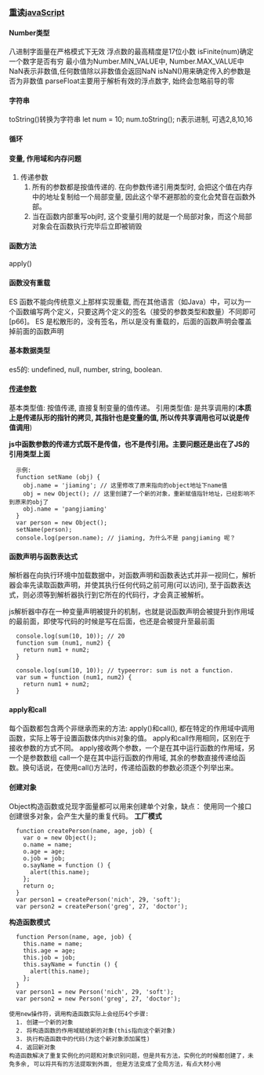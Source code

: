 ### [重读javaScript](https://juejin.im/post/5a9a9f0d518825558c46de8f)

#### Number类型
  八进制字面量在严格模式下无效
  浮点数的最高精度是17位小数
  isFinite(num)确定一个数字是否有穷
  最小值为Number.MIN_VALUE中, Number.MAX_VALUE中
  NaN表示非数值,任何数值除以非数值会返回NaN
  isNaN()用来确定传入的参数是否为非数值
  parseFloat主要用于解析有效的浮点数字, 始终会忽略前导的零
#### 字符串
  toString()转换为字符串
  let num = 10; num.toString(); n表示进制, 可选2,8,10,16
#### 循环
#### 变量, 作用域和内存问题
1. 传递参数
   1. 所有的参数都是按值传递的. 在向参数传递引用类型时, 会把这个值在内存中的地址复制给一个局部变量, 因此这个举不避那脸的变化会梵音在函数外部。
   2. 当在函数内部重写obj时, 这个变量引用的就是一个局部对象，而这个局部对象会在函数执行完毕后立即被销毁
#### 函数方法
  apply()
#### 函数没有重载
  ES 函数不能向传统意义上那样实现重载, 而在其他语言（如Java）中，可以为一个函数编写两个定义，只要这两个定义的签名（接受的参数类型和数量）不同即可[p66]。
  ES 是松散形的，没有签名，所以是没有重载的，后面的函数声明会覆盖掉前面的函数声明

#### 基本数据类型
  es5的: undefined, null, number, string, boolean.

#### [传递参数](https://github.com/nodejh/nodejh.github.io/issues/32)
  基本类型值: 按值传递, 直接复制变量的值传递。
  引用类型值: 是共享调用的(**本质上是传递队形的指针的拷贝, 其指针也是变量的值, 所以传共享调用也可以说是传值调用**)

  **js中函数参数的传递方式既不是传值，也不是传引用。主要问题还是出在了JS的引用类型上面**

  ```
    示例:
    function setName (obj) {
      obj.name = 'jiaming'; // 这里修改了原来指向的object地址下name值
      obj = new Object(); // 这里创建了一个新的对象，重新赋值指针地址，已经影响不到原来的obj了
      obj.name = 'pangjiaming'
    }
    var person = new Object();
    setName(person);
    console.log(person.name); // jiaming, 为什么不是 pangjiaming 呢？
  ```

#### 函数声明与函数表达式
  解析器在向执行环境中加载数据中，对函数声明和函数表达式并非一视同仁，解析器会率先读取函数声明，并使其执行任何代码之前可用(可以访问), 至于函数表达式，则必须等到解析器执行到它所在的代码行，才会真正被解析。

  js解析器中存在一种变量声明被提升的机制，也就是说函数声明会被提升到作用域的最前面，即使写代码的时候是写在后面，也还是会被提升至最前面

  ```
    console.log(sum(10, 10)); // 20
    function sum (num1, num2) {
      return num1 + num2;
    }

    console.log(sum(10, 10)); // typeerror: sum is not a function.
    var sum = function (num1, num2) {
      return num1 + num2;
    }
  ```

#### apply和call
  每个函数都包含两个非继承而来的方法: apply()和call(), 都在特定的作用域中调用函数，实际上等于设置函数体内this对象的值。
  apply和call作用相同，区别在于接收参数的方式不同。
  apply接收两个参数，一个是在其中运行函数的作用域，另一个是参数数组
  call一个是在其中运行函数的作用域, 其余的参数直接传递给函数。换句话说，在使用call()方法时，传递给函数的参数必须逐个列举出来。

#### 创建对象
  Object构造函数或兑现字面量都可以用来创建单个对象，缺点： 使用同一个接口创建很多对象，会产生大量的重复代码。
  **工厂模式**
 ```
   function createPerson(name, age, job) {
     var o = new Object();
     o.name = name;
     o.age = age;
     o.job = job;
     o.sayName = function () {
       alert(this.name);
     };
     return o;
   }
   var person1 = createPerson('nich', 29, 'soft');
   var person2 = createPerson('greg', 27, 'doctor');
 ```
  **构造函数模式**
 ```
   function Person(name, age, job) {
     this.name = name;
     this.age = age;
     this.job = job;
     this.sayName = functin () {
       alert(this.name);
     };
   }
   var person1 = new Person('nich', 29, 'soft');
   var person2 = new Person('greg', 27, 'doctor');
 ```
    使用new操作符，调用构造函数实际上会经历4个步骤:
      1. 创建一个新的对象
      2. 将构造函数的作用域赋给新的对象(this指向这个新对象)
      3. 执行构造函数中的代码(为这个新对象添加属性)
      4. 返回新对象
    构造函数解决了重复实例化的问题和对象识别问题，但是共有方法，实例化的时候都创建了，未免多余, 可以将共有的方法提取到外面, 但是方法变成了全局方法，有点大材小用
